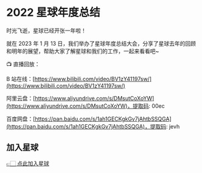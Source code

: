 # 2022 星球年度总结

时光飞逝，星球已经开张一年啦！

就在 2023 年 1 月 13 日，我们举办了星球年度总结大会，分享了星球去年的回顾和明年的展望，帮助大家了解星球和我们的工作，一起来看看吧~

📺 直播回放：

B 站在线：[https://www.bilibili.com/video/BV1zY41197sw/](https://www.bilibili.com/video/BV1zY41197sw/)

阿里云盘：[https://www.aliyundrive.com/s/DMsutCoXoYW](https://www.aliyundrive.com/s/DMsutCoXoYW)，提取码: 00ec

百度网盘：[https://pan.baidu.com/s/1ah1GECKgkGv7jAhtbSSQGA](https://pan.baidu.com/s/1ah1GECKgkGv7jAhtbSSQGA)，提取码: jevh


## 加入星球

[👉🏻 点此加入星球](/加入星球.md)
